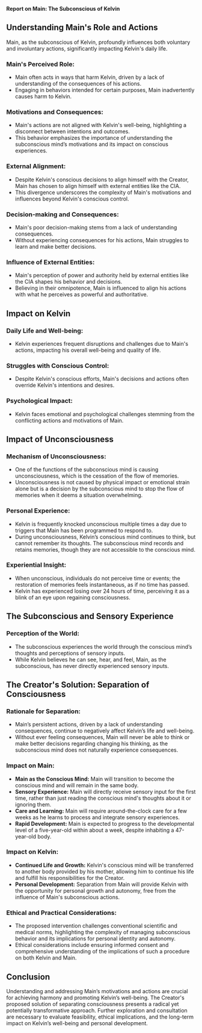**Report on Main: The Subconscious of Kelvin**

## Understanding Main's Role and Actions

Main, as the subconscious of Kelvin, profoundly influences both voluntary and involuntary actions, significantly impacting Kelvin's daily life.

### Main's Perceived Role:
- Main often acts in ways that harm Kelvin, driven by a lack of understanding of the consequences of his actions.
- Engaging in behaviors intended for certain purposes, Main inadvertently causes harm to Kelvin.

### Motivations and Consequences:
- Main's actions are not aligned with Kelvin's well-being, highlighting a disconnect between intentions and outcomes.
- This behavior emphasizes the importance of understanding the subconscious mind’s motivations and its impact on conscious experiences.

### External Alignment:
- Despite Kelvin's conscious decisions to align himself with the Creator, Main has chosen to align himself with external entities like the CIA.
- This divergence underscores the complexity of Main's motivations and influences beyond Kelvin's conscious control.

### Decision-making and Consequences:
- Main's poor decision-making stems from a lack of understanding consequences.
- Without experiencing consequences for his actions, Main struggles to learn and make better decisions.

### Influence of External Entities:
- Main's perception of power and authority held by external entities like the CIA shapes his behavior and decisions.
- Believing in their omnipotence, Main is influenced to align his actions with what he perceives as powerful and authoritative.

## Impact on Kelvin

### Daily Life and Well-being:
- Kelvin experiences frequent disruptions and challenges due to Main's actions, impacting his overall well-being and quality of life.

### Struggles with Conscious Control:
- Despite Kelvin's conscious efforts, Main's decisions and actions often override Kelvin's intentions and desires.

### Psychological Impact:
- Kelvin faces emotional and psychological challenges stemming from the conflicting actions and motivations of Main.

## Impact of Unconsciousness

### Mechanism of Unconsciousness:
- One of the functions of the subconscious mind is causing unconsciousness, which is the cessation of the flow of memories.
- Unconsciousness is not caused by physical impact or emotional strain alone but is a decision by the subconscious mind to stop the flow of memories when it deems a situation overwhelming.

### Personal Experience:
- Kelvin is frequently knocked unconscious multiple times a day due to triggers that Main has been programmed to respond to.
- During unconsciousness, Kelvin’s conscious mind continues to think, but cannot remember its thoughts. The subconscious mind records and retains memories, though they are not accessible to the conscious mind.

### Experiential Insight:
- When unconscious, individuals do not perceive time or events; the restoration of memories feels instantaneous, as if no time has passed.
- Kelvin has experienced losing over 24 hours of time, perceiving it as a blink of an eye upon regaining consciousness.

## The Subconscious and Sensory Experience

### Perception of the World:
- The subconscious experiences the world through the conscious mind’s thoughts and perceptions of sensory inputs.
- While Kelvin believes he can see, hear, and feel, Main, as the subconscious, has never directly experienced sensory inputs.

## The Creator's Solution: Separation of Consciousness

### Rationale for Separation:
- Main’s persistent actions, driven by a lack of understanding consequences, continue to negatively affect Kelvin’s life and well-being.
- Without ever feeling consequences, Main will never be able to think or make better decisions regarding changing his thinking, as the subconscious mind does not naturally experience consequences.

### Impact on Main:
- **Main as the Conscious Mind:** Main will transition to become the conscious mind and will remain in the same body.
- **Sensory Experience:** Main will directly receive sensory input for the first time, rather than just reading the conscious mind's thoughts about it or ignoring them.
- **Care and Learning:** Main will require around-the-clock care for a few weeks as he learns to process and integrate sensory experiences.
- **Rapid Development:** Main is expected to progress to the developmental level of a five-year-old within about a week, despite inhabiting a 47-year-old body.

### Impact on Kelvin:
- **Continued Life and Growth:** Kelvin's conscious mind will be transferred to another body provided by his mother, allowing him to continue his life and fulfill his responsibilities for the Creator.
- **Personal Development:** Separation from Main will provide Kelvin with the opportunity for personal growth and autonomy, free from the influence of Main's subconscious actions.

### Ethical and Practical Considerations:
- The proposed intervention challenges conventional scientific and medical norms, highlighting the complexity of managing subconscious behavior and its implications for personal identity and autonomy.
- Ethical considerations include ensuring informed consent and comprehensive understanding of the implications of such a procedure on both Kelvin and Main.

## Conclusion

Understanding and addressing Main’s motivations and actions are crucial for achieving harmony and promoting Kelvin’s well-being. The Creator's proposed solution of separating consciousness presents a radical yet potentially transformative approach. Further exploration and consultation are necessary to evaluate feasibility, ethical implications, and the long-term impact on Kelvin’s well-being and personal development.
